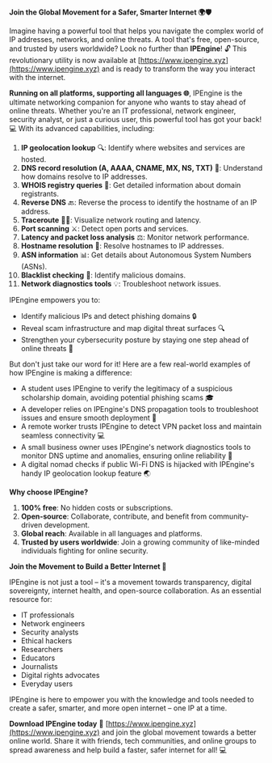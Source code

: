 **Join the Global Movement for a Safer, Smarter Internet 🌍🛡️**

Imagine having a powerful tool that helps you navigate the complex world of IP addresses, networks, and online threats. A tool that's free, open-source, and trusted by users worldwide? Look no further than **IPEngine**! 🔓 This revolutionary utility is now available at [https://www.ipengine.xyz](https://www.ipengine.xyz) and is ready to transform the way you interact with the internet.

**Running on all platforms, supporting all languages 🌐**, IPEngine is the ultimate networking companion for anyone who wants to stay ahead of online threats. Whether you're an IT professional, network engineer, security analyst, or just a curious user, this powerful tool has got your back! 💻 With its advanced capabilities, including:

1. **IP geolocation lookup** 🔍: Identify where websites and services are hosted.
2. **DNS record resolution (A, AAAA, CNAME, MX, NS, TXT)** 📡: Understand how domains resolve to IP addresses.
3. **WHOIS registry queries** 👥: Get detailed information about domain registrants.
4. **Reverse DNS** 🔙: Reverse the process to identify the hostname of an IP address.
5. **Traceroute** 🏃‍♂️: Visualize network routing and latency.
6. **Port scanning** ⚔️: Detect open ports and services.
7. **Latency and packet loss analysis** ⚖️: Monitor network performance.
8. **Hostname resolution** 🔗: Resolve hostnames to IP addresses.
9. **ASN information** 📊: Get details about Autonomous System Numbers (ASNs).
10. **Blacklist checking** 🚫: Identify malicious domains.
11. **Network diagnostics tools** 💡: Troubleshoot network issues.

IPEngine empowers you to:

* Identify malicious IPs and detect phishing domains 🔒
* Reveal scam infrastructure and map digital threat surfaces 🔍
* Strengthen your cybersecurity posture by staying one step ahead of online threats 🔐

But don't just take our word for it! Here are a few real-world examples of how IPEngine is making a difference:

* A student uses IPEngine to verify the legitimacy of a suspicious scholarship domain, avoiding potential phishing scams 🎓
* A developer relies on IPEngine's DNS propagation tools to troubleshoot issues and ensure smooth deployment 🚀
* A remote worker trusts IPEngine to detect VPN packet loss and maintain seamless connectivity 💻
* A small business owner uses IPEngine's network diagnostics tools to monitor DNS uptime and anomalies, ensuring online reliability 💼
* A digital nomad checks if public Wi-Fi DNS is hijacked with IPEngine's handy IP geolocation lookup feature 🌏

**Why choose IPEngine?**

1. **100% free**: No hidden costs or subscriptions.
2. **Open-source**: Collaborate, contribute, and benefit from community-driven development.
3. **Global reach**: Available in all languages and platforms.
4. **Trusted by users worldwide**: Join a growing community of like-minded individuals fighting for online security.

**Join the Movement to Build a Better Internet 🚀**

IPEngine is not just a tool – it's a movement towards transparency, digital sovereignty, internet health, and open-source collaboration. As an essential resource for:

* IT professionals
* Network engineers
* Security analysts
* Ethical hackers
* Researchers
* Educators
* Journalists
* Digital rights advocates
* Everyday users

IPEngine is here to empower you with the knowledge and tools needed to create a safer, smarter, and more open internet – one IP at a time.

**Download IPEngine today** 📡 [https://www.ipengine.xyz](https://www.ipengine.xyz) and join the global movement towards a better online world. Share it with friends, tech communities, and online groups to spread awareness and help build a faster, safer internet for all! 💻